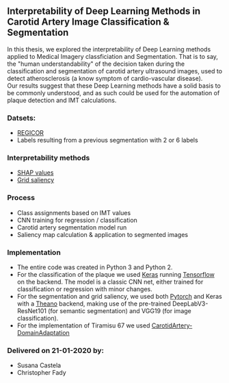 ## Interpretability of Deep Learning Methods in Carotid Artery Image Classification & Segmentation

In this thesis, we explored the interpretability of Deep Learning methods applied to Medical Imagery classficiation and Segmentation. 
That is to say, the "human understandability" of the decision taken during the classification and segmentation of carotid artery ultrasound images, used to detect atherosclerosis (a know symptom of cardio-vascular disease).
\
Our results suggest that these Deep Learning methods have a solid basis to be commonly understood, and as such could be used for the automation of plaque detection and IMT calculations.

### Datsets:
* [REGICOR](https://www.regicor.org)
* Labels resulting from a previous segmentation with 2 or 6 labels

### Interpretability methods
* [SHAP values](https://github.com/slundberg/shap)
* [Grid saliency](https://arxiv.org/abs/1907.13054)

### Process
* Class assignments based on IMT values
* CNN training for regression / classification
* Carotid artery segmentation model run
* Saliency map calculation & application to segmented images

### Implementation
* The entire code was created in Python 3 and Python 2.
* For the classification of the plaque we used [Keras](https://github.com/keras-team/keras) running [Tensorflow](https://www.tensorflow.org/tutorials) on the backend. The model is a classic CNN net, either trained for classification or regression with minor changes.
* For the segmentation and grid saliency, we used both [Pytorch](https://pytorch.org/) and Keras with a [Theano](http://www.deeplearning.net/software/theano/) backend, making use of the pre-trained DeepLabV3-ResNet101 (for semantic segmentation) and VGG19 (for image classification).
* For the implementation of Tiramisu 67 we used [CarotidArtery-DomainAdaptation](https://github.com/DaniSalva/CarotidArtery-DomainAdaptation)

### Delivered on 21-01-2020 by:
* Susana Castela
* Christopher Fady

